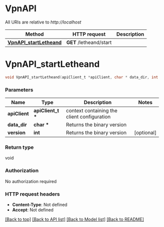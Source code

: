 # VpnAPI

All URIs are relative to *http://localhost*

Method | HTTP request | Description
------------- | ------------- | -------------
[**VpnAPI_startLetheand**](VpnAPI.md#VpnAPI_startLetheand) | **GET** /letheand/start | 


# **VpnAPI_startLetheand**
```c
void VpnAPI_startLetheand(apiClient_t *apiClient, char * data_dir, int version);
```

### Parameters
Name | Type | Description  | Notes
------------- | ------------- | ------------- | -------------
**apiClient** | **apiClient_t \*** | context containing the client configuration |
**data_dir** | **char \*** | Returns the binary version | 
**version** | **int** | Returns the binary version | [optional] 

### Return type

void

### Authorization

No authorization required

### HTTP request headers

 - **Content-Type**: Not defined
 - **Accept**: Not defined

[[Back to top]](#) [[Back to API list]](../README.md#documentation-for-api-endpoints) [[Back to Model list]](../README.md#documentation-for-models) [[Back to README]](../README.md)

